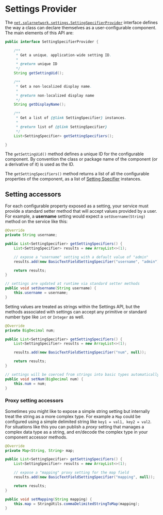 # Settings Provider

The [`net.solarnetwork.settings.SettingSpecifierProvider`][SettingSpecifierProvider] interface
defines the way a class can declare themselves as a user-configurable component. The main elements
of this API are:

```java
public interface SettingSpecifierProvider {

	/**
	 * Get a unique, application-wide setting ID.
	 *
	 * @return unique ID
	 */
	String getSettingUid();

	/**
	 * Get a non-localized display name.
	 *
	 * @return non-localized display name
	 */
	String getDisplayName();

	/**
	 * Get a list of {@link SettingSpecifier} instances.
	 *
	 * @return list of {@link SettingSpecifier}
	 */
	List<SettingSpecifier> getSettingSpecifiers();

}
```

The `getSettingUid()` method defines a unique ID for the configurable component. By convention the
class or package name of the component (or a derivative of it) is used as the ID.

The `getSettingSpecifiers()` method returns a list of all the configurable properties of the
component, as a list of [Setting Specifier](specifier.md) instances.

## Setting accessors

For each configurable property exposed as a setting, your service must provide a standard
setter method that will accept values provided by a user. For example, a
**username** setting would expect a `setUsername(String)` method on the service like this:

```java
@Override
private String username;

public List<SettingSpecifier> getSettingSpecifiers() {
	List<SettingSpecifier> results = new ArrayList<>(1);

	// expose a "username" setting with a default value of "admin"
	results.add(new BasicTextFieldSettingSpecifier("username", "admin"));

	return results;
}

// settings are updated at runtime via standard setter methods
public void setUsername(String username) {
	this.username = username;
}
```

Setting values are treated as strings within the Settings API, but the methods associated with
settings can accept any primitive or standard number type like `int` or `Integer` as well.

```java title="BigDecimal setting example"
@Override
private BigDecimal num;

public List<SettingSpecifier> getSettingSpecifiers() {
	List<SettingSpecifier> results = new ArrayList<>(1);

	results.add(new BasicTextFieldSettingSpecifier("num", null));

	return results;
}

// settings will be coerced from strings into basic types automatically
public void setNum(BigDecimal num) {
	this.num = num;
}
```


### Proxy setting accessors

Sometimes you might like to expose a simple string setting but internally treat the string as a more
complex type. For example a `Map` could be configured using a simple delimited string like `key1 =
val1, key2 = val2`. For situations like this you can publish a _proxy_ setting that manages a
complex data type as a string, and en/decode the complex type in your component accessor methods.

```java title="Delimited string to Map setting example"
@Override
private Map<String, String> map;

public List<SettingSpecifier> getSettingSpecifiers() {
	List<SettingSpecifier> results = new ArrayList<>(1);

	// expose a "mapping" proxy setting for the map field
	results.add(new BasicTextFieldSettingSpecifier("mapping", null));

	return results;
}

public void setMapping(String mapping) {
	this.map = StringUtils.commaDelimitedStringToMap(mapping);
}
```

[SettingSpecifierProvider]: https://javadoc.io/doc/net.solarnetwork.common/net.solarnetwork.common/latest/net/solarnetwork/settings/SettingSpecifierProvider.html
